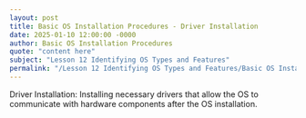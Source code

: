 ```yaml
---
layout: post
title: Basic OS Installation Procedures - Driver Installation
date: 2025-01-10 12:00:00 -0000
author: Basic OS Installation Procedures
quote: "content here"
subject: "Lesson 12 Identifying OS Types and Features"
permalink: "/Lesson 12 Identifying OS Types and Features/Basic OS Installation Procedures/Basic OS Installation Procedures - Driver Installation"
---
```


Driver Installation: Installing necessary drivers that allow the OS to communicate with hardware components after the OS installation.

